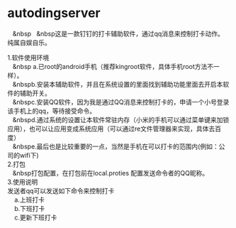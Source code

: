 # autodingserver
  &nbsp;&nbsp;&nbsp;&nbsp&nbsp;&nbsp;&nbsp;&nbsp这是一款钉钉的打卡辅助软件，通过qq消息来控制打卡动作。
纯属自娱自乐。


1.软件使用环境<br/>
   &nbsp;&nbsp;&nbsp;&nbsp a.已root的android手机（推荐kingroot软件，具体手机root方法不一样）。<br/>
    &nbsp;&nbsp;&nbsp;&nbspb.安装本辅助软件，并且在系统设置的里面找到辅助功能里面去开启本软件的辅助开关。<br/>
    &nbsp;&nbsp;&nbsp;&nbspc.安装QQ软件，因为我是通过QQ消息来控制打卡的，申请一个小号登录该手机上的qq，等待接受命令。<br/>
    &nbsp;&nbsp;&nbsp;&nbspd.通过系统的设置让本软件常驻内存（小米的手机可以通过菜单键来加锁应用），也可以让应用变成系统应用（可以通过re文件管理器来实现，具体去百度）<br/>
    &nbsp;&nbsp;&nbsp;&nbspe.最后也是比较重要的一点，当然是手机在可以打卡的范围内(例如：公司的wifi下)<br/>
2.打包<br/>
    &nbsp;&nbsp;&nbsp;&nbsp打包配置，在打包前在local.proties 配置发送命令者的QQ昵称。<br/>
3.使用说明<br/>
   发送者qq可以发送如下命令来控制打卡<br/>
     &nbsp;&nbsp;&nbsp;&nbsp;a.上班打卡<br/>
     &nbsp;&nbsp;&nbsp;&nbsp;b.下班打卡<br/>
     &nbsp;&nbsp;&nbsp;&nbsp;c.更新下班打卡<br/>
